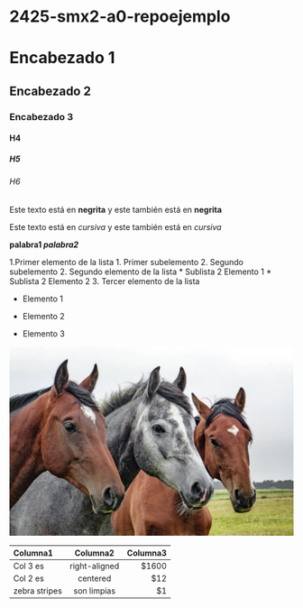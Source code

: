 # 2425-smx2-a0-repoejemplo

# Encabezado 1
## Encabezado 2
### Encabezado 3
#### H4
##### H5
###### H6

Este texto está en **negrita** y este también está en  __negrita__

Este texto está en *cursiva* y este también está en  _cursiva_

**palabra1 _palabra2_**

1.Primer elemento de la lista
	1. Primer subelemento
	2. Segundo subelemento
2. Segundo elemento de la lista
	* Sublista 2 Elemento 1
	* Sublista 2 Elemento 2
3. Tercer elemento de la lista

* Elemento 1
- Elemento 2
+ Elemento 3

![caballos](https://github.com/Danivegamacias/2425-smx2-a0-repoejemplo/blob/main/horses-g4a417ec1c_1920-1200x801.jpg "caballo")

|Columna1 |Columna2 | Columna3 |
|:-------------|:----------:|------------:|
|Col 3 es |right-aligned|$1600|
|Col 2 es |centered|$12|
|zebra stripes |son limpias|$1|

